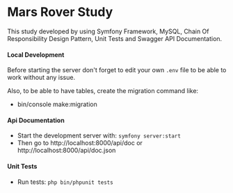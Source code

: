 # Mars Rover Study
This study developed by using Symfony Framework, MySQL, Chain Of Responsibility Design Pattern, 
Unit Tests and Swagger API Documentation.

#### Local Development

Before starting the server don't forget to edit your own `.env` file to be able to work without any issue.

Also, to be able to have tables, create the migration command like:
* bin/console make:migration

#### Api Documentation

* Start the development server with: `symfony server:start`
* Then go to http://localhost:8000/api/doc or http://localhost:8000/api/doc.json

#### Unit Tests

* Run tests: `php bin/phpunit tests`
